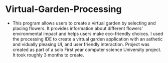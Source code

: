 # Virtual-Garden-Processing
 * This program allows users to create a virtual garden by selecting and placing flowers. It provides information about different flowers' environmental impact and helps users make eco-friendly choices.
I used the processing IDE to create a virtual garden application with an asthetic and vidually pleasing UI, and user friendly interaction.
Project was created as part of a solo First year computer science University project. It took roughly 3 months to create.
